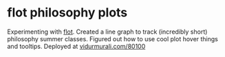flot philosophy plots
=====================

Experimenting with [flot](http://code.google.com/p/flot/). Created a line graph to track (incredibly short) philosophy summer classes. Figured out how to 
use cool plot hover things and tooltips. Deployed at [vidurmurali.com/80100](http://www.vidurmurali.com/80100/)
